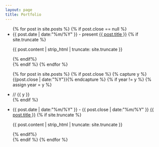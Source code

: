 ```yaml
---
layout: page
title: Portfolio
---
```


<ul class="listing">
{% for post in site.posts %}
{% if post.close == null %}
  <li class="listing-item">
    <span>
      <time datetime="{{ post.date | date:"%Y-%m-%d" }}">{{ post.date | date:"%m/%Y" }} - present</time>
    </span>
    <a href="{{ post.url }}" title="{{ post.title }}">{{ post.title }}</a>
    {% if site.truncate %}
    <p>{{ post.content | strip_html | truncate: site.truncate }}</p>
    {% endif%}
  </li>
{% endif %}
{% endfor %}
	
{% for post in site.posts %}
{% if post.close %}
  {% capture y %}{{post.close | date:"%Y"}}{% endcapture %}
  {% if year != y %}
    {% assign year = y %}
    <li class="listing-seperator comment" id="{{ y }}">// {{ y }}</li>
  {% endif %}
  <li class="listing-item">
    <span>
      <time datetime="{{ post.close | date:"%Y-%m-%d" }}">{{ post.date | date:"%m/%Y" }} - {{ post.close | date:"%m/%Y" }}</time>
    </span>
    <a href="{{ post.url }}" title="{{ post.title }}">{{ post.title }}</a>
    {% if site.truncate %}
    <p>{{ post.content | strip_html | truncate: site.truncate }}</p>
    {% endif%}
  </li>
{% endif %}
{% endfor %}
</ul>

